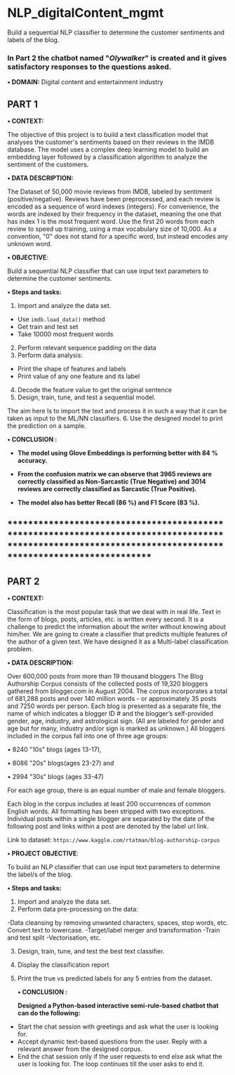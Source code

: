 # NLP_digitalContent_mgmt
Build a sequential NLP classifier to determine the customer sentiments and labels of the blog. 
### **In Part 2 the chatbot named "*Olywalker*" is created and it gives satisfactory responses to the questions asked.**

**• DOMAIN:** Digital content and entertainment industry
## PART 1

**• CONTEXT:** 

The objective of this project is to build a text classification model that analyses the customer's sentiments based on their reviews in the IMDB database. The model uses a complex deep learning model to build an embedding layer followed by a classification algorithm to analyze the sentiment of the customers.

**• DATA DESCRIPTION:** 

The Dataset of 50,000 movie reviews from IMDB, labeled by sentiment (positive/negative). Reviews have been preprocessed, and each review is encoded as a sequence of word indexes (integers). For convenience, the words are indexed by their frequency in the dataset, meaning the one that has index 1 is the most frequent word. Use the first 20 words from each review to speed up training, using a max vocabulary size of 10,000. As a convention, "0" does not stand for a specific word, but instead encodes any unknown word.


**• OBJECTIVE**: 

Build a sequential NLP classifier that can use input text
parameters to determine the customer sentiments.

**• Steps and tasks:**
1. Import and analyze the data set.
  - Use `imdb.load_data()` method
  - Get train and test set
  - Take 10000 most frequent words
2. Perform relevant sequence padding on the data
3. Perform data analysis:
  - Print the shape of features and labels
  - Print value of any one feature and its label
4. Decode the feature value to get the original sentence
5. Design, train, tune, and test a sequential model.

The aim here Is to import the text and process it in such a way that it can be taken as input to the ML/NN
classifiers. 
6. Use the designed model to print the prediction on a sample.

**• CONCLUSION :**
- **The model using Glove Embeddings is performing better with 84 % accuracy.**

- **From the confusion matrix we can observe that 3965 reviews are correctly classified as Non-Sarcastic (True Negative) and 3014 reviews are correctly classified as Sarcastic (True Positive).**

- **The model also has better Recall  (86 %) and F1 Score (83 %).**


## **********************************************************************************************************************************************************
## PART 2

**• CONTEXT:**

Classification is the most popular task that we deal with in real life. Text in the form of blogs, posts, articles, etc. is written every second. It is a challenge to predict the information about the writer without knowing about him/her. We are going to create a classifier that predicts multiple features of the author of a given text. We have designed it as a Multi-label classification problem.

**• DATA DESCRIPTION:**

Over 600,000 posts from more than 19 thousand bloggers The Blog Authorship Corpus consists of the collected posts of 19,320 bloggers gathered from blogger.com in August 2004. The corpus incorporates a total of 681,288 posts and over 140 million words - or approximately 35 posts and 7250 words per person. Each blog is presented as a separate file, the name of which indicates a blogger ID # and the blogger’s self-provided gender, age, industry, and astrological sign. (All are labeled for gender and age but for many, industry and/or sign is marked as unknown.) All bloggers included in the corpus fall into one of three age groups:

• 8240 "10s" blogs (ages 13-17),

• 8086 "20s" blogs(ages 23-27) and

• 2994 "30s" blogs (ages 33-47)

For each age group, there is an equal number of male and female bloggers.

Each blog in the corpus includes at least 200 occurrences of common English words. All formatting has been stripped with two exceptions.
Individual posts within a single blogger are separated by the date of the following post and links within a post are denoted by the label url link.

Link to dataset: 
`https://www.kaggle.com/rtatman/blog-authorship-corpus`

**• PROJECT OBJECTIVE**:

To build an NLP classifier that can use input text parameters to determine the label/s of the blog.

**• Steps and tasks:**
1. Import and analyze the data set.
2. Perform data pre-processing on the data:

  -Data cleansing by removing unwanted characters, spaces, stop words, etc. Convert text to lowercase.
  -Target/label merger and transformation
  -Train and test split
  -Vectorisation, etc.

3. Design, train, tune, and test the best text classifier.
4. Display the classification report
5. Print the true vs predicted labels for any 5 entries from the dataset.

   **• CONCLUSION :**

   **Designed a Python-based interactive semi-rule-based chatbot that can do the following:**
  - Start the chat session with greetings and ask what the user is looking for.
  - Accept dynamic text-based questions from the user. Reply with a relevant answer from the designed corpus.
  - End the chat session only if the user requests to end else ask what the user is looking for. The loop continues till the user asks to end it.

